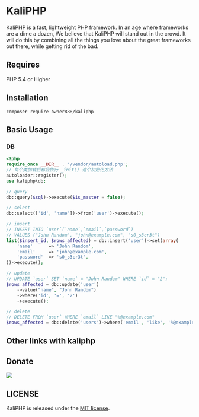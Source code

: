 # KaliPHP
KaliPHP is a fast, lightweight PHP framework. In an age where frameworks are a dime a dozen, We believe that KaliPHP will stand out in the crowd. It will do this by combining all the things you love about the great frameworks out there, while getting rid of the bad.

## Requires
PHP 5.4 or Higher  

## Installation

```
composer require owner888/kaliphp
```

## Basic Usage

### DB 
```php
<?php
require_once __DIR__ . '/vendor/autoload.php';
// 每个类加载后都会执行 _init() 这个初始化方法
autoloader::register();
use kaliphp\db;

// query
db::query($sql)->execute($is_master = false);

// select
db::select(['id', 'name'])->from('user')->execute();

// insert
// INSERT INTO `user`(`name`,`email`,`password`)
// VALUES ("John Random", "john@example.com", "s0_s3cr3t")
list($insert_id, $rows_affected) = db::insert('user')->set(array(
    'name'      => 'John Random',
    'email'     => 'john@example.com',
    'password'  => 's0_s3cr3t',
))->execute();

// update
// UPDATE `user` SET `name` = "John Random" WHERE `id` = "2";
$rows_affected = db::update('user')
    ->value("name", "John Random")
    ->where('id', '=', '2')
    ->execute();

// delete
// DELETE FROM `user` WHERE `email` LIKE "%@example.com"
$rows_affected = db::delete('users')->where('email', 'like', '%@example.com')->execute(); // (int) 7
```

## Other links with kaliphp


## Donate
<a href="https://www.paypal.com/cgi-bin/webscr?cmd=_s-xclick&hosted_button_id="><img src="http://donate.workerman.net/img/donate.png"></a>

## LICENSE

KaliPHP is released under the [MIT license](https://github.com/owner888/kaliphp/blob/master/LICENSE).
